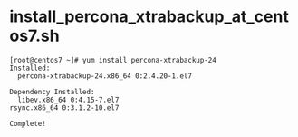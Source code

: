 # install_percona_xtrabackup_at_centos7.sh
```
[root@centos7 ~]# yum install percona-xtrabackup-24
Installed:
  percona-xtrabackup-24.x86_64 0:2.4.20-1.el7

Dependency Installed:
  libev.x86_64 0:4.15-7.el7                                                              rsync.x86_64 0:3.1.2-10.el7

Complete!
```
